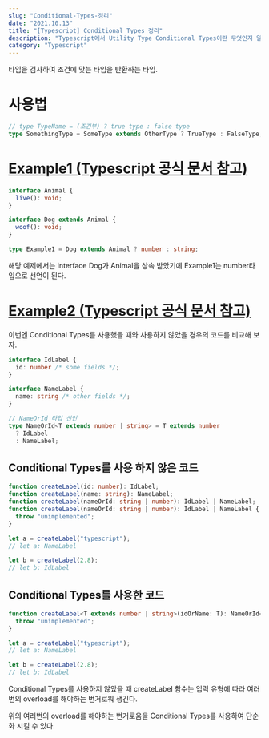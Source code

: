 ```yaml
---
slug: "Conditional-Types-정리"
date: "2021.10.13"
title: "[Typescript] Conditional Types 정리"
description: "Typescript에서 Utility Type Conditional Types이란 무엇인지 알아보자!"
category: "Typescript"
---
```


타입을 검사하여 조건에 맞는 타입을 반환하는 타입.

# 사용법

```typescript
// type TypeName = (조건부) ? true type : false type
type SomethingType = SomeType extends OtherType ? TrueType : FalseType;
```

# [Example1 (Typescript 공식 문서 참고)](https://www.typescriptlang.org/docs/handbook/2/conditional-types.html)

```typescript
interface Animal {
  live(): void;
}

interface Dog extends Animal {
  woof(): void;
}

type Example1 = Dog extends Animal ? number : string;
```

해당 예제에서는 interface Dog가 Animal을 상속 받았기에 Example1는 number타입으로 선언이 된다.

# [Example2 (Typescript 공식 문서 참고)](https://www.typescriptlang.org/docs/handbook/2/conditional-types.html)

이번엔 Conditional Types를 사용했을 때와 사용하지 않았을 경우의 코드를 비교해 보자.

```typescript
interface IdLabel {
  id: number /* some fields */;
}

interface NameLabel {
  name: string /* other fields */;
}

// NameOrId 타입 선언
type NameOrId<T extends number | string> = T extends number
  ? IdLabel
  : NameLabel;
```

## Conditional Types를 사용 하지 않은 코드

```typescript
function createLabel(id: number): IdLabel;
function createLabel(name: string): NameLabel;
function createLabel(nameOrId: string | number): IdLabel | NameLabel;
function createLabel(nameOrId: string | number): IdLabel | NameLabel {
  throw "unimplemented";
}

let a = createLabel("typescript");
// let a: NameLabel

let b = createLabel(2.8);
// let b: IdLabel
```

## Conditional Types를 사용한 코드

```typescript
function createLabel<T extends number | string>(idOrName: T): NameOrId<T> {
  throw "unimplemented";
}

let a = createLabel("typescript");
// let a: NameLabel

let b = createLabel(2.8);
// let b: IdLabel
```

Conditional Types를 사용하지 않았을 때 createLabel 함수는 입력 유형에 따라 여러번의 overload를 해야하는 번거로워 생긴다.

위의 여러번의 overload를 해야하는 번거로움을 Conditional Types를 사용하여 단순화 시킬 수 있다.
